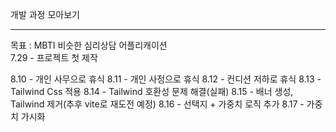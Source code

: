 개발 과정 모아보기
- - -
목표 : MBTI 비슷한 심리상담 어플리캐이션
</br>
7.29 - 프로젝트 첫 제작

8.10 - 개인 사무으로 휴식
8.11 - 개인 사정으로 휴식
8.12 - 컨디션 저하로 휴식
8.13 - Tailwind Css 적용
8.14 - Tailwind 호환성 문제 해결(실패)
8.15 - 배너 생성, Tailwind 제거(추후 vite로 재도전 예정)
8.16 - 선택지 + 가중치 로직 추가
8.17 - 가중치 가시화